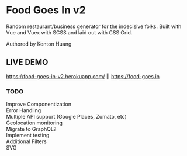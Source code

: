 # Food Goes In v2
Random restaurant/business generator for the indecisive folks. Built with Vue and Vuex with SCSS and laid out with CSS Grid.

Authored by Kenton Huang

## LIVE DEMO
https://food-goes-in-v2.herokuapp.com/ || https://food-goes.in

### TODO
Improve Componentization\
Error Handling\
Multiple API support (Google Places, Zomato, etc)\
Geolocation monitoring\
Migrate to GraphQL?\
Implement testing\
Additional Filters\
SVG

